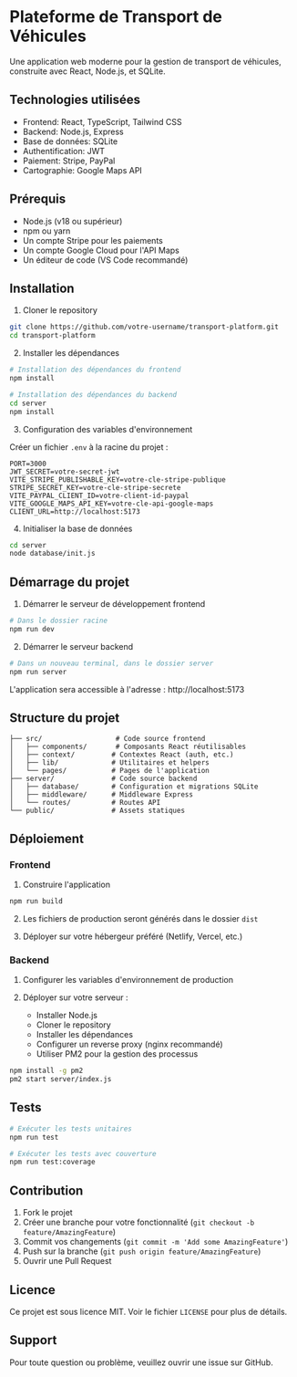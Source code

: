 # Plateforme de Transport de Véhicules

Une application web moderne pour la gestion de transport de véhicules, construite avec React, Node.js, et SQLite.

## Technologies utilisées

- Frontend: React, TypeScript, Tailwind CSS
- Backend: Node.js, Express
- Base de données: SQLite
- Authentification: JWT
- Paiement: Stripe, PayPal
- Cartographie: Google Maps API

## Prérequis

- Node.js (v18 ou supérieur)
- npm ou yarn
- Un compte Stripe pour les paiements
- Un compte Google Cloud pour l'API Maps
- Un éditeur de code (VS Code recommandé)

## Installation

1. Cloner le repository

```bash
git clone https://github.com/votre-username/transport-platform.git
cd transport-platform
```

2. Installer les dépendances

```bash
# Installation des dépendances du frontend
npm install

# Installation des dépendances du backend
cd server
npm install
```

3. Configuration des variables d'environnement

Créer un fichier `.env` à la racine du projet :

```env
PORT=3000
JWT_SECRET=votre-secret-jwt
VITE_STRIPE_PUBLISHABLE_KEY=votre-cle-stripe-publique
STRIPE_SECRET_KEY=votre-cle-stripe-secrete
VITE_PAYPAL_CLIENT_ID=votre-client-id-paypal
VITE_GOOGLE_MAPS_API_KEY=votre-cle-api-google-maps
CLIENT_URL=http://localhost:5173
```

4. Initialiser la base de données

```bash
cd server
node database/init.js
```

## Démarrage du projet

1. Démarrer le serveur de développement frontend

```bash
# Dans le dossier racine
npm run dev
```

2. Démarrer le serveur backend

```bash
# Dans un nouveau terminal, dans le dossier server
npm run server
```

L'application sera accessible à l'adresse : http://localhost:5173

## Structure du projet

```
├── src/                  # Code source frontend
│   ├── components/       # Composants React réutilisables
│   ├── context/         # Contextes React (auth, etc.)
│   ├── lib/             # Utilitaires et helpers
│   └── pages/           # Pages de l'application
├── server/              # Code source backend
│   ├── database/        # Configuration et migrations SQLite
│   ├── middleware/      # Middleware Express
│   └── routes/          # Routes API
└── public/              # Assets statiques
```

## Déploiement

### Frontend

1. Construire l'application

```bash
npm run build
```

2. Les fichiers de production seront générés dans le dossier `dist`

3. Déployer sur votre hébergeur préféré (Netlify, Vercel, etc.)

### Backend

1. Configurer les variables d'environnement de production

2. Déployer sur votre serveur :
   - Installer Node.js
   - Cloner le repository
   - Installer les dépendances
   - Configurer un reverse proxy (nginx recommandé)
   - Utiliser PM2 pour la gestion des processus

```bash
npm install -g pm2
pm2 start server/index.js
```

## Tests

```bash
# Exécuter les tests unitaires
npm run test

# Exécuter les tests avec couverture
npm run test:coverage
```

## Contribution

1. Fork le projet
2. Créer une branche pour votre fonctionnalité (`git checkout -b feature/AmazingFeature`)
3. Commit vos changements (`git commit -m 'Add some AmazingFeature'`)
4. Push sur la branche (`git push origin feature/AmazingFeature`)
5. Ouvrir une Pull Request

## Licence

Ce projet est sous licence MIT. Voir le fichier `LICENSE` pour plus de détails.

## Support

Pour toute question ou problème, veuillez ouvrir une issue sur GitHub.